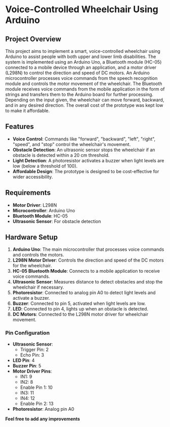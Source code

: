# Voice-Controlled Wheelchair Using Arduino

## Project Overview

This project aims to implement a smart, voice-controlled wheelchair using Arduino to assist people with both upper and lower limb disabilities. The system is implemented using an Arduino Uno, a Bluetooth module (HC-05) connected to a mobile device through an application, and a motor driver (L298N) to control the direction and speed of DC motors. An Arduino microcontroller processes voice commands from the speech recognition module and controls the motor movement of the wheelchair. The Bluetooth module receives voice commands from the mobile application in the form of strings and transfers them to the Arduino board for further processing. Depending on the input given, the wheelchair can move forward, backward, and in any desired direction. The overall cost of the prototype was kept low to make it affordable.

## Features

- **Voice Control**: Commands like "forward", "backward", "left", "right", "speed", and "stop" control the wheelchair's movement.
- **Obstacle Detection**: An ultrasonic sensor stops the wheelchair if an obstacle is detected within a 20 cm threshold.
- **Light Detection**: A photoresistor activates a buzzer when light levels are low (below a threshold of 100).
- **Affordable Design**: The prototype is designed to be cost-effective for wider accessibility.

## Requirements

- **Motor Driver**: L298N
- **Microcontroller**: Arduino Uno
- **Bluetooth Module**: HC-05
- **Ultrasonic Sensor**: For obstacle detection

## Hardware Setup

1. **Arduino Uno**: The main microcontroller that processes voice commands and controls the motors.
2. **L298N Motor Driver**: Controls the direction and speed of the DC motors for the wheelchair.
3. **HC-05 Bluetooth Module**: Connects to a mobile application to receive voice commands.
4. **Ultrasonic Sensor**: Measures distance to detect obstacles and stop the wheelchair if necessary.
5. **Photoresistor**: Connected to analog pin A0 to detect light levels and activate a buzzer.
6. **Buzzer**: Connected to pin 5, activated when light levels are low.
7. **LED**: Connected to pin 4, lights up when an obstacle is detected.
8. **DC Motors**: Connected to the L298N motor driver for wheelchair movement.

### Pin Configuration

- **Ultrasonic Sensor**:
  - Trigger Pin: 2
  - Echo Pin: 3
- **LED Pin**: 4
- **Buzzer Pin**: 5
- **Motor Driver Pins**:
  - IN1: 9
  - IN2: 8
  - Enable Pin 1: 10
  - IN3: 11
  - IN4: 12
  - Enable Pin 2: 13
- **Photoresistor**: Analog pin A0

**Feel free to add any improvements**
